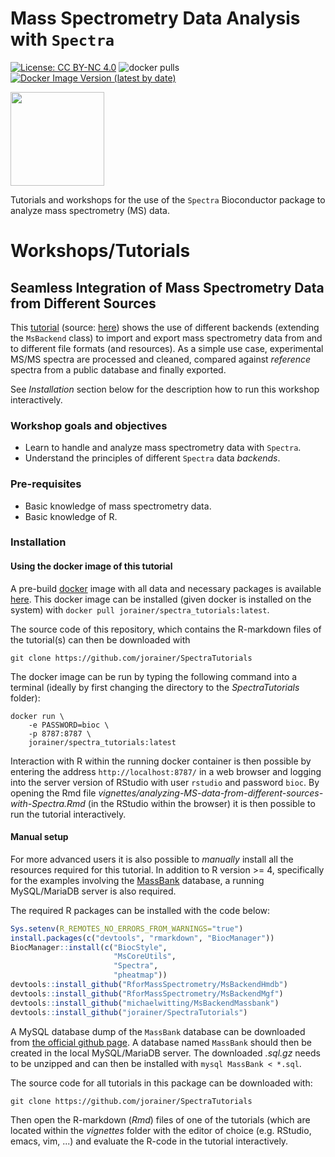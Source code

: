 # Mass Spectrometry Data Analysis with `Spectra`

[![License: CC BY-NC 4.0](https://img.shields.io/badge/License-CC%20BY--NC%204.0-lightgrey.svg)](https://creativecommons.org/licenses/by-nc/4.0/)
![docker pulls](https://img.shields.io/docker/pulls/jorainer/spectra_tutorials)
[![Docker Image Version (latest by date)](https://img.shields.io/docker/v/jorainer/spectra_tutorials?label=docker%20image)](https://hub.docker.com/repository/docker/jorainer/spectra_tutorials)

<img
src="https://raw.githubusercontent.com/rformassspectrometry/stickers/master/Spectra/Spectra.png"
height="150">

Tutorials and workshops for the use of the `Spectra` Bioconductor package to
analyze mass spectrometry (MS) data.

# Workshops/Tutorials

## Seamless Integration of Mass Spectrometry Data from Different Sources

This
[tutorial](https://jorainer.github.io/SpectraTutorials/articles/analyzing-MS-data-from-different-sources-with-Spectra.html)
(source: [here](https://github.com/jorainer/SpectraTutorials/blob/main/vignettes/analyzing-MS-data-from-different-sources-with-Spectra.Rmd))
shows the use of different backends (extending the `MsBackend` class) to import
and export mass spectrometry data from and to different file formats (and
resources). As a simple use case, experimental MS/MS spectra are processed and
cleaned, compared against *reference* spectra from a public database and finally
exported.

See *Installation* section below for the description how to run this workshop
interactively.

### Workshop goals and objectives

- Learn to handle and analyze mass spectrometry data with `Spectra`.
- Understand the principles of different `Spectra` data *backends*.

### Pre-requisites

- Basic knowledge of mass spectrometry data.
- Basic knowledge of R.

### Installation

#### Using the docker image of this tutorial

A pre-build [docker](https://www.docker.com/) image with all data and necessary
packages is available
[here](https://hub.docker.com/r/jorainer/spectra_tutorials). This docker image
can be installed (given docker is installed on the system) with
`docker pull jorainer/spectra_tutorials:latest`.

The source code of this repository, which contains the R-markdown files of the
tutorial(s) can then be downloaded with

```
git clone https://github.com/jorainer/SpectraTutorials
```

The docker image can be run by typing the following command into a terminal
(ideally by first changing the directory to the *SpectraTutorials* folder):

```
docker run \
 	-e PASSWORD=bioc \
 	-p 8787:8787 \
 	jorainer/spectra_tutorials:latest
```

Interaction with R within the running docker container is then possible by
entering the address `http://localhost:8787/` in a web browser and logging into
the server version of RStudio with user `rstudio` and password `bioc`. By
opening the Rmd file
*vignettes/analyzing-MS-data-from-different-sources-with-Spectra.Rmd* (in the
RStudio within the browser) it is then possible to run the tutorial
interactively.


#### Manual setup

For more advanced users it is also possible to *manually* install all the
resources required for this tutorial. In addition to R version >= 4,
specifically for the examples involving the
[MassBank](https://massbank.eu/MassBank/) database, a running MySQL/MariaDB
server is also required.

The required R packages can be installed with the code below:

```r
Sys.setenv(R_REMOTES_NO_ERRORS_FROM_WARNINGS="true")
install.packages(c("devtools", "rmarkdown", "BiocManager"))
BiocManager::install(c("BiocStyle",
                       "MsCoreUtils",
                       "Spectra",
                       "pheatmap"))
devtools::install_github("RforMassSpectrometry/MsBackendHmdb")
devtools::install_github("RforMassSpectrometry/MsBackendMgf")
devtools::install_github("michaelwitting/MsBackendMassbank")
devtools::install_github("jorainer/SpectraTutorials")
```

A MySQL database dump of the `MassBank` database can be downloaded from [the
official github
page](https://github.com/MassBank/MassBank-data/releases). A database named
`MassBank` should then be created in the local MySQL/MariaDB server. The downloaded
*.sql.gz* needs to be unzipped and can then be installed with `mysql MassBank <
*.sql`.


The source code for all tutorials in this package can be downloaded with:

```
git clone https://github.com/jorainer/SpectraTutorials
```

Then open the R-markdown (*Rmd*) files of one of the tutorials (which are
located within the *vignettes* folder with the editor of choice (e.g. RStudio,
emacs, vim, ...) and evaluate the R-code in the tutorial interactively.
